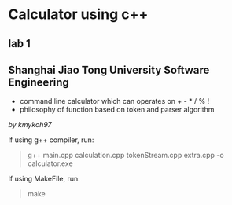 # Calculator using c++

## lab 1

## Shanghai Jiao Tong University Software Engineering

* command line calculator which can operates on + - * / % !  
* philosophy of function based on token and parser algorithm

*by kmykoh97*






If using g++ compiler, run:
> g++ main.cpp calculation.cpp tokenStream.cpp extra.cpp -o calculator.exe

If using MakeFile, run:
> make